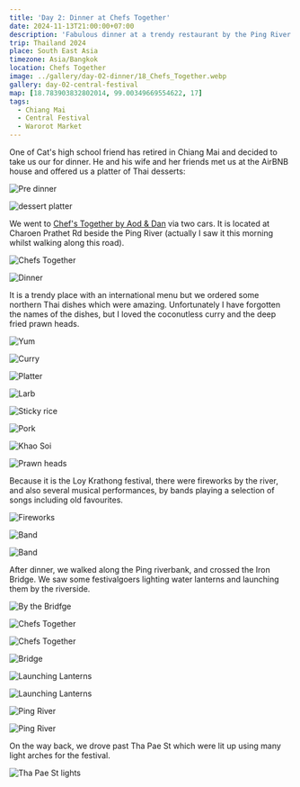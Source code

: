 ```yaml
---
title: 'Day 2: Dinner at Chefs Together'
date: 2024-11-13T21:00:00+07:00
description: 'Fabulous dinner at a trendy restaurant by the Ping River called Chefs Together.'
trip: Thailand 2024
place: South East Asia
timezone: Asia/Bangkok
location: Chefs Together
image: ../gallery/day-02-dinner/18_Chefs_Together.webp
gallery: day-02-central-festival
map: [18.783903832802014, 99.00349669554622, 17]
tags:
  - Chiang Mai
  - Central Festival
  - Warorot Market
---
```


One of Cat's high school friend has retired in Chiang Mai and decided to take us our for dinner. He and his wife and her friends met us at the AirBNB house and offered us a platter of Thai desserts:

![Pre dinner](../gallery/day-02-dinner/02_Pre_dinner.webp)

![dessert platter](../gallery/day-02-dinner/01_Dessert_platter.webp)

We went to [Chef's Together by Aod & Dan](https://www.facebook.com/chefstogehter/) via two cars. It is located at Charoen Prathet Rd beside the Ping River (actually I saw it this morning whilst walking along this road).

![Chefs Together](../gallery/day-02-dinner/27_Chefs_Together.webp)

![Dinner](../gallery/day-02-dinner/13_Dinner.webp)

It is a trendy place with an international menu but we ordered some northern Thai dishes which were amazing. Unfortunately I have forgotten the names of the dishes, but I loved the coconutless curry and the deep fried prawn heads.

![Yum](../gallery/day-02-dinner/06_Yum.webp)

![Curry](../gallery/day-02-dinner/07_Curry.webp)

![Platter](../gallery/day-02-dinner/08_Platter.webp)

![Larb](../gallery/day-02-dinner/09_Larb.webp)

![Sticky rice](../gallery/day-02-dinner/10_Sticky_Rice.webp)

![Pork](../gallery/day-02-dinner/11_Pork.webp)

![Khao Soi](../gallery/day-02-dinner/12_Khao_Soi.webp)

![Prawn heads](../gallery/day-02-dinner/14_Prawn_heads.webp)

Because it is the Loy Krathong festival, there were fireworks by the river, and also several musical performances, by bands playing a selection of songs including old favourites.

![Fireworks](../gallery/day-02-dinner/03_Fireworks.webp)

![Band](../gallery/day-02-dinner/04_Band.webp)

![Band](../gallery/day-02-dinner/26_Band.webp)

After dinner, we walked along the Ping riverbank, and crossed the Iron Bridge. We saw some festivalgoers lighting water lanterns and launching them by the riverside.

![By the Bridfge](../gallery/day-02-dinner/15_By_the_Bridge.webp)

![Chefs Together](../gallery/day-02-dinner/16_Chefs_Together.webp)

![Chefs Together](../gallery/day-02-dinner/20_Chefs_Together.webp)

![Bridge](../gallery/day-02-dinner/17_Bridge.webp)

![Launching Lanterns](../gallery/day-02-dinner/22_Launching_Lanterns.webp)

![Launching Lanterns](../gallery/day-02-dinner/21_Launching_Lanterns.webp)

![Ping River](../gallery/day-02-dinner/23_Ping_River.webp)

![Ping River](../gallery/day-02-dinner/25_Ping_River.webp)

On the way back, we drove past Tha Pae St which were lit up using many light arches for the festival.

![Tha Pae St lights](../gallery/day-02-dinner/28_Tha_Pae_St_lights.webp)
